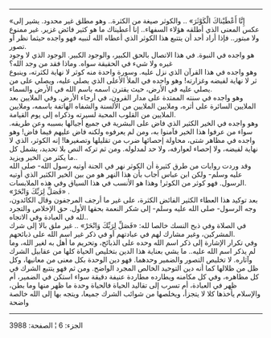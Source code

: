 ------------------------------------------------------------------------

«إِنَّا أَعْطَيْناكَ الْكَوْثَرَ» .. والكوثر صيغة من الكثرة.. وهو مطلق غير محدود.
يشير إلى عكس المعنى الذي أطلقه هؤلاء السفهاء.. إنا أعطيناك ما هو كثير
فائض غزير. غير ممنوع ولا مبتور.. فإذا أراد أحد أن يتتبع هذا الكوثر الذي
أعطاه الله لنبيه فهو واجده حيثما نظر أو تصور.  
هو واجده في النبوة. في هذا الاتصال بالحق الكبير، والوجود الكبير. الوجود
الذي لا وجود غيره ولا شيء في الحقيقة سواه. وماذا فقد من وجد الله؟  
وهو واجده في هذا القرآن الذي نزل عليه. وسورة واحدة منه كوثر لا نهاية
لكثرته، وينبوع ثر لا نهاية لفيضه وغزارته! وهو واجده في الملأ الأعلى الذي
يصلي عليه، ويصلي على من يصلي عليه في الأرض، حيث يقترن اسمه باسم الله في
الأرض والسماء.  
وهو واجده في سنته الممتدة على مدار القرون، في أرجاء الأرض. وفي الملايين
بعد الملايين السائرة على أثره، وملايين الملايين من الألسنة والشفاه
الهاتفة باسمه، وملايين الملايين من القلوب المحبة لسيرته وذكراه إلى يوم
القيامة.  
وهو واجده في الخير الكثير الذي فاض على البشرية في جميع أجيالها بسببه وعن
طريقه. سواء من عرفوا هذا الخير فآمنوا به، ومن لم يعرفوه ولكنه فاض عليهم
فيما فاض! وهو واجده في مظاهر شتى، محاولة إحصائها ضرب من تقليلها
وتصغيرها! إنه الكوثر، الذي لا نهاية لفيضه، ولا إحصاء لعوارفه، ولا حد
لمدلوله. ومن ثم تركه النص بلا تحديد، يشمل كل ما يكثر من الخير ويزيد..  
وقد وردت روايات من طرق كثيرة أن الكوثر نهر في الجنة أوتيه رسول الله- صلى
الله عليه وسلم- ولكن ابن عباس أجاب بأن هذا النهر هو من بين الخير الكثير
الذي أوتيه الرسول. فهو كوثر من الكوثر! وهذا هو الأنسب في هذا السياق وفي
هذه الملابسات.  
«فَصَلِّ لِرَبِّكَ وَانْحَرْ» .  
بعد توكيد هذا العطاء الكثير الفائض الكثرة، على غير ما أرجف المرجفون وقال
الكائدون، وجه الرسول- صلى الله عليه وسلم- إلى شكر النعمة بحقها الأول. حق
الإخلاص والتجرد لله في العبادة وفي الاتجاه..  
في الصلاة وفي ذبح النسك خالصا لله: «فَصَلِّ لِرَبِّكَ وَانْحَرْ» .. غير ملق بالا إلى
شرك المشركين، وغير مشارك لهم في عبادتهم أو في ذكر غير اسم الله على
ذبائحهم.  
وفي تكرار الإشارة إلى ذكر اسم الله وحده على الذبائح، وتحريم ما أهل به
لغير الله، وما لم يذكر اسم الله عليه.. ما يشي بعناية هذا الدين بتخليص
الحياة كلها من عقابيل الشرك وآثاره. لا تخليص التصور والضمير وحدهما. فهو
دين الوحدة بكل معنى من معانيها، وكل ظل من ظلالها كما أنه دين التوحيد
الخالص المجرد الواضح. ومن ثم فهو يتتبع الشرك في كل مظاهره، وفي كل مكامنه
ويطارده مطاردة عنيفة دقيقة سواء استكن في الضمير، أم ظهر في العبادة، أم
تسرب إلى تقاليد الحياة فالحياة وحدة ما ظهر منها وما بطن، والإسلام يأخذها
كلا لا يتجزأ، ويخلصها من شوائب الشرك جميعا، ويتجه بها إلى الله خالصة
واضحة

------------------------------------------------------------------------

الجزء: 6 ¦ الصفحة: 3988
